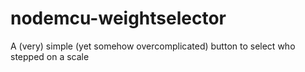 # nodemcu-weightselector
A (very) simple (yet somehow overcomplicated) button to select who stepped on a scale
